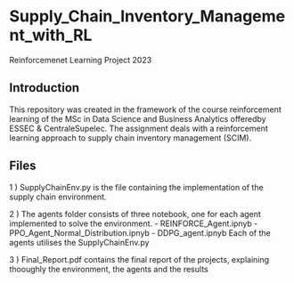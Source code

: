 # Supply_Chain_Inventory_Management_with_RL

Reinforcemenet Learning Project 2023
## Introduction
This repository was created in the framework of the course reinforcement learning of the MSc in Data Science and Business Analytics offeredby ESSEC & CentraleSupelec.
The assignment deals with a reinforcement learning approach to supply chain inventory management (SCIM).

## Files
1 ) SupplyChainEnv.py is the file containing the implementation of the supply chain environment.

2 ) The agents folder consists of three notebook, one for each agent implemented to solve the environment.
    - REINFORCE_Agent.ipnyb
    - PPO_Agent_Normal_Distribution.ipnyb
    - DDPG_agent.ipnyb
    Each of the agents utilises the SupplyChainEnv.py

3 ) Final_Report.pdf contains the final report of the projects, explaining thooughly the environment, the agents and the results
